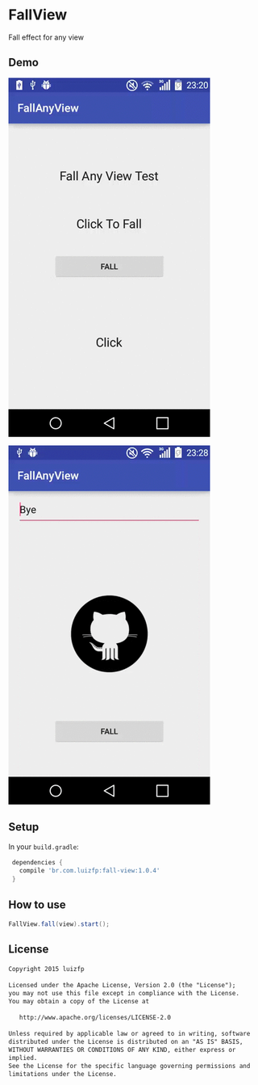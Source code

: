 # FallView
Fall effect for any view
## Demo

![art/gif1.gif](art/gif1.gif)

![art/gif2.gif](art/gif2.gif)

## Setup

In your `build.gradle`:

```gradle
 dependencies {
   compile 'br.com.luizfp:fall-view:1.0.4'
 }
```
## How to use

```java
FallView.fall(view).start();
```

## License

    Copyright 2015 luizfp

    Licensed under the Apache License, Version 2.0 (the "License");
    you may not use this file except in compliance with the License.
    You may obtain a copy of the License at

       http://www.apache.org/licenses/LICENSE-2.0

    Unless required by applicable law or agreed to in writing, software
    distributed under the License is distributed on an "AS IS" BASIS,
    WITHOUT WARRANTIES OR CONDITIONS OF ANY KIND, either express or implied.
    See the License for the specific language governing permissions and
    limitations under the License.
